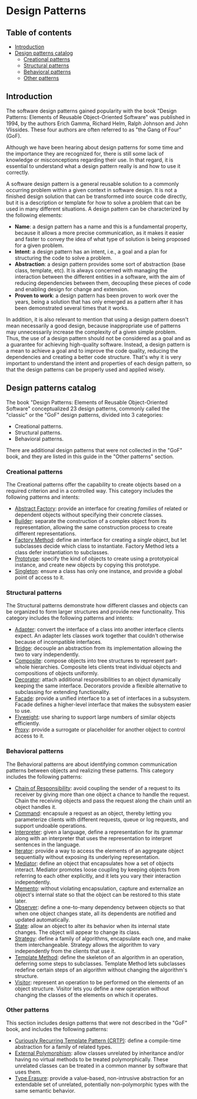 # Design Patterns

## Table of contents

- [Introduction](#introduction)
- [Design patterns catalog](#design-patterns-catalog)
    - [Creational patterns](#creational-patterns)
    - [Structural patterns](#structural-patterns)
    - [Behavioral patterns](#behavioral-patterns)
    - [Other patterns](#other-patterns)

## Introduction

The software design patterns gained popularity with the book "Design Patterns: Elements of Reusable Object-Oriented Software" was published in 1994, by the authors Erich Gamma, Richard Helm, Ralph Johnson and John Vlissides. These four authors are often referred to as "the Gang of Four" (GoF).

Although we have been hearing about design patterns for some time and the importance they are recognized for, there is still some lack of knowledge or misconceptions regarding their use. In that regard, it is essential to understand what a design pattern really is and how to use it correctly.

A software design pattern is a general reusable solution to a commonly occurring problem within a given context in software design. It is not a finished design solution that can be transformed into source code directly, but it is a description or template for how to solve a problem that can be used in many different situations. A design pattern can be characterized by the following elements:

- **Name**: a design pattern has a name and this is a fundamental property, because it allows a more precise communication, as it makes it easier and faster to convey the idea of ​​what type of solution is being proposed for a given problem.
- **Intent**: a design pattern has an intent, i.e., a goal and a plan for structuring the code to solve a problem.
- **Abstraction**: a design pattern provides some sort of abstraction (base class, template, etc). It is always concerned with managing the interaction between the different entities in a software, with the aim of reducing dependencies between them, decoupling these pieces of code and enabling design for change and extension.
- **Proven to work**: a design pattern has been proven to work over the years, being a solution that has only emerged as a pattern after it has been demonstrated several times that it works.

In addition, it is also relevant to mention that using a design pattern doesn't mean necessarily a good design, because inappropriate use of patterns may unnecessarily increase the complexity of a given simple problem. Thus, the use of a design pattern should not be considered as a goal and as a guarantee for achieving high-quality software. Instead, a design pattern is a mean to achieve a goal and to improve the code quality, reducing the dependencies and creating a better code structure. That's why it is very important to understand the intent and properties of each design pattern, so that the design patterns can be properly used and applied wisely.

## Design patterns catalog

The book "Design Patterns: Elements of Reusable Object-Oriented Software" conceptualized 23 design patterns, commonly called the "classic" or the "GoF" design patterns, divided into 3 categories:

- Creational patterns.
- Structural patterns.
- Behavioral patterns.

There are additional design patterns that were not collected in the "GoF" book, and they are listed in this guide in the "Other patterns" section.

### Creational patterns

The Creational patterns offer the capability to create objects based on a required criterion and in a controlled way. This category includes the following patterns and intents:

- [Abstract Factory](./abstract_factory/abstract_factory.md): provide an interface for creating *families* of related or dependent objects without specifying their concrete classes.
- [Builder](./builder/builder.md): separate the construction of a complex object from its representation, allowing the same construction process to create different representations.
- [Factory Method](./factory_method/factory_method.md): define an interface for creating a *single* object, but let subclasses decide which class to instantiate. Factory Method lets a class defer instantiation to subclasses.
- [Prototype](./prototype/prototype.md): specify the kind of objects to create using a prototypical instance, and create new objects by copying this prototype.
- [Singleton](./singleton/singleton.md): ensure a class has only one instance, and provide a global point of access to it.

### Structural patterns

The Structural patterns demonstrate how different classes and objects can be organized to form larger structures and provide new functionality. This category includes the following patterns and intents:

- [Adapter](./adapter/adapter.md): convert the interface of a class into another interface clients expect. An adapter lets classes work together that couldn't otherwise because of incompatible interfaces.
- [Bridge](./bridge/bridge.md): decouple an abstraction from its implementation allowing the two to vary independently.
- [Composite](./composite/composite.md): compose objects into tree structures to represent part-whole hierarchies. Composite lets clients treat individual objects and compositions of objects uniformly.
- [Decorator](./decorator/decorator.md): attach additional responsibilities to an object dynamically keeping the same interface. Decorators provide a flexible alternative to subclassing for extending functionality.
- [Facade](./facade/facade.md): provide a unified interface to a set of interfaces in a subsystem. Facade defines a higher-level interface that makes the subsystem easier to use.
- [Flyweight](./flyweight/flyweight.md): use sharing to support large numbers of similar objects efficiently.
- [Proxy](./proxy/proxy.md): provide a surrogate or placeholder for another object to control access to it.

### Behavioral patterns

The Behavioral patterns are about identifying common communication patterns between objects and realizing these patterns. This category includes the following patterns:

- [Chain of Responsibility](./chain_of_responsibility/chain_of_responsibility.md): avoid coupling the sender of a request to its receiver by giving more than one object a chance to handle the request. Chain the receiving objects and pass the request along the chain until an object handles it.
- [Command](./command/command.md): encapsule a request as an object, thereby letting you parameterize clients with different requests, queue or log requests, and support undoable operations.
- [Interpreter](./interpreter/interpreter.md): given a language, define a representation for its grammar along with an interpreter that uses the representation to interpret sentences in the language.
- [Iterator](./iterator/iterator.md): provide a way to access the elements of an aggregate object sequentially without exposing its underlying representation.
- [Mediator](./mediator/mediator.md): define an object that encapsulates how a set of objects interact. Mediator promotes loose coupling by keeping objects from referring to each other explicitly, and it lets you vary their interaction independently.
- [Memento](./memento/memento.md): without violating encapsulation, capture and externalize an object's internal state so that the object can be restored to this state later.
- [Observer](./observer/observer.md): define a one-to-many dependency between objects so that when one object changes state, all its dependents are notified and updated automatically.
- [State](./state/state.md): allow an object to alter its behavior when its internal state changes. The object will appear to change its class.
- [Strategy](./strategy/strategy.md): define a family of algorithms, encapsulate each one, and make them interchangeable. Strategy allows the algorithm to vary independently from the clients that use it.
- [Template Method](./template_method/template_method.md): define the skeleton of an algorithm in an operation, deferring some steps to subclasses. Template Method lets subclasses redefine certain steps of an algorithm without changing the algorithm's structure.
- [Visitor](./visitor/visitor.md): represent an operation to be performed on the elements of an object structure. Visitor lets you define a new operation without changing the classes of the elements on which it operates.

### Other patterns

This section includes design patterns that were not described in the "GoF" book, and includes the following patterns:

- [Curiously Recurring Template Pattern (CRTP)](./crtp/crtp.md): define a compile-time abstraction for a family of related types.
- [External Polymorphism](./external_polymorphism/external_polymorphism.md): allow classes unrelated by inheritance and/or having no virtual methods to be treated polymorphically. These unrelated classes can be treated in a common manner by software that uses them.
- [Type Erasure](./type_erasure/type_erasure.md): provide a value-based, non-intrusive abstraction for an extendable set of unrelated, potentially non-polymorphic types with the same semantic behavior.
